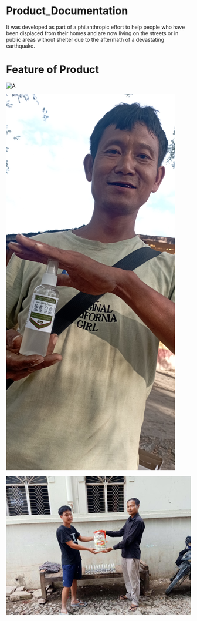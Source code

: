 # Product_Documentation
It was developed as part of a philanthropic effort to help people who have been displaced from their homes and are now living on the streets or in public areas without shelter due to the aftermath of a devastating earthquake.

# Feature of Product 

![A](Asset/A.jpg)

![B](Asset/C.jpg)

![C](Asset/D.jpg)
